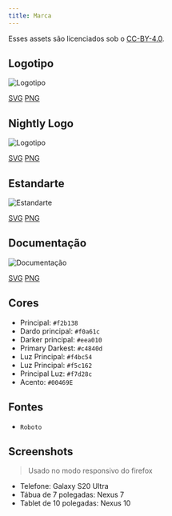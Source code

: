 ```yaml
---
title: Marca
---
```


Esses assets são licenciados sob o [CC-BY-4.0](https://github.com/LinwoodDev/Butterfly/blob/develop/BRANDING_LICENSE).

## Logotipo

![Logotipo](/img/logo.svg)

[SVG](/img/logo.svg) [PNG](/img/logo.png)

## Nightly Logo

![Logotipo](/img/nightly.svg)

[SVG](/img/nightly.svg) [PNG](/img/nightly.png)

## Estandarte

![Estandarte](/img/banner.svg)

[SVG](/img/banner.svg) [PNG](/img/banner.png)

## Documentação

![Documentação](/img/docs.svg)

[SVG](/img/docs.svg) [PNG](/img/docs.png)

## Cores

* Principal: `#f2b138`
* Dardo principal: `#f0a61c`
* Darker principal: `#eea010`
* Primary Darkest: `#c4840d`
* Luz Principal: `#f4bc54`
* Luz Principal: `#f5c162`
* Principal Luz: `#f7d28c`
* Acento: `#00469E`

## Fontes

* `Roboto`

## Screenshots

> Usado no modo responsivo do firefox

* Telefone: Galaxy S20 Ultra
* Tábua de 7 polegadas: Nexus 7
* Tablet de 10 polegadas: Nexus 10

